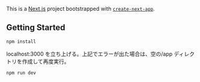 This is a [Next.js](https://nextjs.org/) project bootstrapped with [`create-next-app`](https://github.com/vercel/next.js/tree/canary/packages/create-next-app).

## Getting Started

```bash
npm install
```

localhost:3000 を立ち上げる。上記でエラーが出た場合は、空の/app ディレクトリを作成して再度実行。

```bash
npm run dev
```
